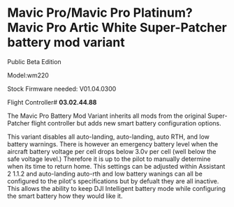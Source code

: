 # Mavic Pro/Mavic Pro Platinum? Mavic Pro Artic White Super-Patcher battery mod variant

Public Beta Edition 

Model:wm220
 
Stock Firmware needed: V01.04.0300

Flight Controller# **03.02.44.88**

The Mavic Pro Battery Mod Variant inherits all mods from the original Super-Patcher flight controller but adds new smart battery configuration options. 

This variant disables all auto-landing, auto-landing, auto RTH, and low battery warnings. There is however an emergency battery level when the aircraft battery voltage per cell drops below 3.0v per cell (well below the safe voltage level.) Therefore it is up to the pilot to manually determine when its time to return home. This settings can be adjusted within Assistant 2 1.1.2 and auto-landing auto-rth and low battery wanings can all be configured to the pilot's specifications but by defualt they are all inactive. This allows the ability to keep DJI Intelligent battery mode while configuring the smart battery how they would like it. 

 